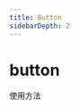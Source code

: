 ```yaml
---
title: Button
sidebarDepth: 2
---
```


# button

使用方法

<!-- <ClientOnly> -->

<button-demos></button-demos>

<!-- </ClientOnly> -->
